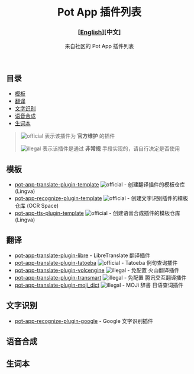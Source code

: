 <div align="center">
<h1>Pot App 插件列表</h1>

<h3>[<a href='./README_EN.md'>English</a>][中文]</h3>

来自社区的 Pot App 插件列表

<br />

</div>

## 目录

- [模板](#模板)
- [翻译](#翻译)
- [文字识别](#文字识别)
- [语音合成](#语音合成)
- [生词本](#生词本)

> ![official] 表示该插件为 **官方维护** 的插件
>
> ![illegal] 表示该插件是通过 **非常规** 手段实现的，请自行决定是否使用

## 模板

- [pot-app-translate-plugin-template](https://github.com/pot-app/pot-app-translate-plugin-template) ![official] - 创建翻译插件的模板仓库 (Lingva)
- [pot-app-recognize-plugin-template](https://github.com/pot-app/pot-app-recognize-plugin-template) ![official] - 创建文字识别插件的模板仓库 (OCR Space)
- [pot-app-tts-plugin-template](https://github.com/pot-app/pot-app-tts-plugin-template) ![official] - 创建语音合成插件的模板仓库 (Lingva)

## 翻译

- [pot-app-translate-plugin-libre](https://github.com/Integral-Tech/pot-app-translate-plugin-libre) - LibreTranslate 翻译插件
- [pot-app-translate-plugin-tatoeba](https://github.com/pot-app/pot-app-translate-plugin-tatoeba) ![official] - Tatoeba 例句查询插件
- [pot-app-translate-plugin-volcengine](https://github.com/TechDecryptor/pot-app-translate-plugin-volcengine) ![illegal] - 免配置 火山翻译插件
- [pot-app-translate-plugin-transmart](https://github.com/TechDecryptor/pot-app-translate-plugin-transmart) ![illegal] - 免配置 腾讯交互翻译插件
- [pot-app-translate-plugin-moji_dict](https://github.com/TechDecryptor/pot-app-translate-plugin-moji_dict) ![illegal] - MOJi 辞書 日语查词插件

## 文字识别

- [pot-app-recognize-plugin-google](https://github.com/Integral-Tech/pot-app-recognize-plugin-google) - Google 文字识别插件

## 语音合成

## 生词本

[official]: https://img.shields.io/badge/official-yellow
[illegal]: https://img.shields.io/badge/illegal-grey
